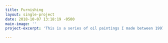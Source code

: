 ```yaml
---
title: Furnishing
layout: single-project
date: 2018-10-07 13:18:19 -0500
main-image: ''
project-excerpt: 'This is a series of oil paintings I made between 1997 and 1998. '

---
```

